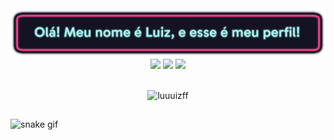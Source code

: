 <img src="https://github.com/Luuuizff/Luuuizff/blob/main/master/Assets/github2.png"/>

<!--
<h1 align="center"> Olá! Meu nome é Luiz, e esse é meu perfil! <img src="https://raw.githubusercontent.com/Luuuizff/Luuuizff/main/master/Assets/Hi.gif" width="29px"> </h1>
-->



<div align="center">
  <img height="180em" src="https://github-readme-stats.vercel.app/api?username=luuuizff&show_icons=true&theme=radical&include_all_commits=true&count_private=true"/>
  <img height="180em" src="https://github-readme-stats.vercel.app/api/top-langs/?username=luuuizff&layout=compact&langs_count=7&theme=radical"/>
  <img width="49%" src="https://github-readme-streak-stats.herokuapp.com/?user=luuuizff&theme=radical" />
</div>
  
<br>
  
<p align="center"> <img src="https://komarev.com/ghpvc/?username=luuuizff&label=Visitas&color=9a07df&style=flat" alt="luuuizff" /> </p>

<!--
<img src="https://github.com/Luuuizff/Luuuizff/blob/main/master/Assets/githubTeste.png"/>
-->


<!--
<h2 align="center">Linguagens e Ferramentas 💻</h2>
<p align="center">
    <img align="center" width="40" height="40"/ src="https://github.com/Luuuizff/Luuuizff/blob/main/master/Assets/icons/Visual_Studio_Code_1.35_icon.png"/>
    <img align="center" width="40" height="40"/ src="https://github.com/Luuuizff/Luuuizff/blob/main/master/Assets/icons/bash.svg"/>
    <img align="center" width="40" height="40"/ src="https://github.com/Luuuizff/Luuuizff/blob/main/master/Assets/icons/csharp-original.svg"/>
    <img align="center" width="40" height="40"/ src="https://github.com/Luuuizff/Luuuizff/blob/main/master/Assets/icons/css3-original-wordmark.svg"/>
    <img align="center" width="40" height="40"/ src="https://github.com/Luuuizff/Luuuizff/blob/main/master/Assets/icons/git.svg"/>
    <img align="center" width="40" height="40"/ src="https://github.com/Luuuizff/Luuuizff/blob/main/master/Assets/icons/html5-original-wordmark.svg"/>
    <img align="center" width="40" height="40"/ src="https://github.com/Luuuizff/Luuuizff/blob/main/master/Assets/icons/javascript-original.svg"/>
    <img align="center" width="40" height="40"/ src="https://github.com/Luuuizff/Luuuizff/blob/main/master/Assets/icons/linux-original.svg"/>
    <img align="center" width="40" height="40"/ src="https://github.com/Luuuizff/Luuuizff/blob/main/master/Assets/icons/python-original.svg"/>
</p>
-->
  
<!--
 Themes: https://github.com/anuraghazra/github-readme-stats/blob/master/themes/README.md
-->
##
![snake gif](https://github.com/Luuuizff/Luuuizff/blob/output/github-contribution-grid-snake.svg)
